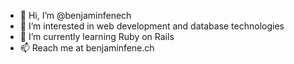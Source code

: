 - 👋 Hi, I’m @benjaminfenech
- 👀 I’m interested in web development and database technologies
- 🌱 I’m currently learning Ruby on Rails
- 📫 Reach me at benjaminfene.ch

<!---
benjaminfenech/benjaminfenech is a ✨ special ✨ repository because its `README.md` (this file) appears on your GitHub profile.
You can click the Preview link to take a look at your changes.
--->
